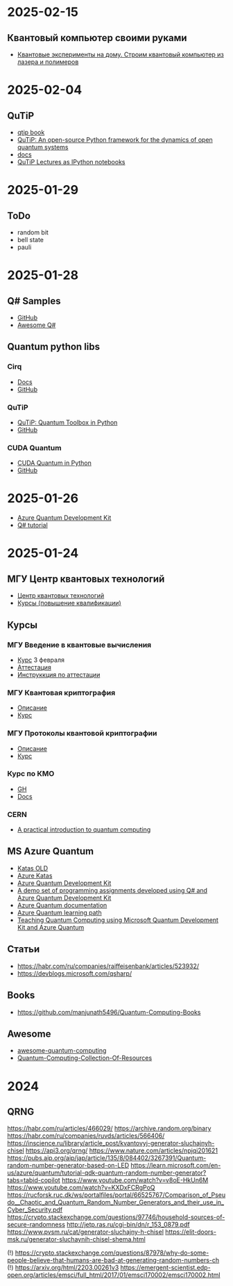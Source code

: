 # 2025-02-15

## Квантовый компьютер своими руками

- [Квантовые эксперименты на дому. Строим квантовый компьютер из лазера и полимеров](https://habr.com/ru/articles/836730/)


# 2025-02-04

## QuTiP

- [qtip book](https://github.com/afedyanin/qutip-book)
- [QuTiP: An open-source Python framework for the dynamics of open quantum systems](https://arxiv.org/abs/1110.0573)
- [docs](https://qutip.readthedocs.io/en/latest/)
- [QuTiP Lectures as IPython notebooks](https://github.com/jrjohansson/qutip-lectures)


# 2025-01-29

## ToDo

- random bit
- bell state
- pauli

# 2025-01-28

## Q# Samples

- [GitHub](https://github.com/microsoft/qsharp/tree/main/samples)
- [Awesome Q#](https://github.com/ebraminio/awesome-qsharp)

## Quantum python libs

### Cirq

- [Docs](https://quantumai.google/cirq)
- [GitHub](https://github.com/quantumlib/cirq)

### QuTiP

- [QuTiP: Quantum Toolbox in Python](https://github.com/qutip/qutip)
- [GitHub](https://qutip.org/)

### CUDA Quantum

- [CUDA Quantum in Python](https://nvidia.github.io/cuda-quantum/0.6.0/using/python.html)
- [GitHub](https://github.com/NVIDIA/cuda-quantum)

# 2025-01-26

- [Azure Quantum Development Kit](https://github.com/microsoft/qsharp#readme)
- [Q# tutorial](https://learn.microsoft.com/en-us/azure/quantum/tutorial-qdk-quantum-random-number-generator?tabs=tabid-copilot)


# 2025-01-24

## МГУ Центр квантовых технологий

- [Центр квантовых технологий](https://quantum.msu.ru/ru)
- [Курсы (повышение квалификации)](https://quantum.msu.ru/ru/education/additional)

## Курсы

### МГУ Введение в квантовые вычисления

- [Курс](https://openedu.ru/course/msu/QUANTUMCOMPUTING/) 3 февраля
- [Аттестация](https://distant.msu.ru/course/view.php?id=1672&lang=en)
- [Инструккция по аттестации](https://distant.msu.ru/mod/page/view.php?id=45383)

### МГУ Квантовая криптография

- [Описание](https://quantum.msu.ru/ru/education/additional/quantum-cryptography)
- [Курс](https://openedu.ru/course/msu/KVANT_CRYPTOGRAPHY)

### МГУ Протоколы квантовой криптографии

- [Описание](https://quantum.msu.ru/ru/education/additional/quantum-cryptography-protocols-from-theory-to-practice)
- [Курс](https://openedu.ru/course/msu/PROTOCOLS_QUANTUM/)

### Курс по КМО

- [GH](https://github.com/quantum-ods/qmlcourse)
- [Docs](https://quantum-ods.github.io/qmlcourse/book/index.html)

### CERN

- [A practical introduction to quantum computing](https://quantum.cern/introduction-quantum-computing)

## MS Azure Quantum

- [Katas OLD](https://github.com/microsoft/QuantumKatas)
- [Azure Katas](https://quantum.microsoft.com/en-us/tools/quantum-katas)
- [Azure Quantum Development Kit](https://github.com/microsoft/qsharp)
- [A demo set of programming assignments developed using Q# and Azure Quantum Development Kit](https://github.com/microsoft/quantum-curriculum-samples)
- [Azure Quantum documentation](https://learn.microsoft.com/en-us/azure/quantum/)
- [Azure Quantum learning path](https://learn.microsoft.com/en-us/training/paths/quantum-computing-fundamentals/)
- [Teaching Quantum Computing using Microsoft Quantum Development Kit and Azure Quantum](https://arxiv.org/abs/2311.12960)

## Статьи

- https://habr.com/ru/companies/raiffeisenbank/articles/523932/
- https://devblogs.microsoft.com/qsharp/

## Books
- https://github.com/manjunath5496/Quantum-Computing-Books


## Awesome

- [awesome-quantum-computing](https://github.com/desireevl/awesome-quantum-computing)
- [Quantum-Computing-Collection-Of-Resources](https://github.com/aryashah2k/Quantum-Computing-Collection-Of-Resources)


# 2024

## QRNG
https://habr.com/ru/articles/466029/
https://archive.random.org/binary
https://habr.com/ru/companies/ruvds/articles/566406/
https://inscience.ru/library/article_post/kvantovyj-generator-sluchajnyh-chisel
https://api3.org/qrng/
https://www.nature.com/articles/npjqi201621
https://pubs.aip.org/aip/jap/article/135/8/084402/3267391/Quantum-random-number-generator-based-on-LED
https://learn.microsoft.com/en-us/azure/quantum/tutorial-qdk-quantum-random-number-generator?tabs=tabid-copilot
https://www.youtube.com/watch?v=v8oE-HkUn6M
https://www.youtube.com/watch?v=KXDxFCRgPoQ
https://rucforsk.ruc.dk/ws/portalfiles/portal/66525767/Comparison_of_Pseudo__Chaotic_and_Quantum_Random_Number_Generators_and_their_use_in_Cyber_Security.pdf
https://crypto.stackexchange.com/questions/97746/household-sources-of-secure-randomness
http://jetp.ras.ru/cgi-bin/dn/r_153_0879.pdf
https://www.pvsm.ru/cat/generator-sluchajny-h-chisel
https://elit-doors-msk.ru/generator-sluchaynih-chisel-shema.html


(!) https://crypto.stackexchange.com/questions/87978/why-do-some-people-believe-that-humans-are-bad-at-generating-random-numbers-ch
(!) https://arxiv.org/html/2203.00261v3
https://emergent-scientist.edp-open.org/articles/emsci/full_html/2017/01/emsci170002/emsci170002.html
